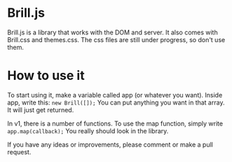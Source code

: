 Brill.js
========

Brill.js is a library that works with the DOM and server. It also comes with Brill.css and themes.css.
The css files are still under progress, so don't use them.

How to use it
============


To start using it, make a variable called app (or whatever you want). Inside app, write this: <code>new Brill([]);</code>
You can put anything you want in that array. It will just get returned.

In v1, there is a number of functions. To use the map function, simply write <code>app.map(callback);</code> You really should look in the library.

If you have any ideas or improvements, please comment or make a pull request.
